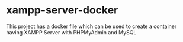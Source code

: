 # xampp-server-docker
This project has a docker file which can be used to create a container having XAMPP Server with PHPMyAdmin and MySQL
